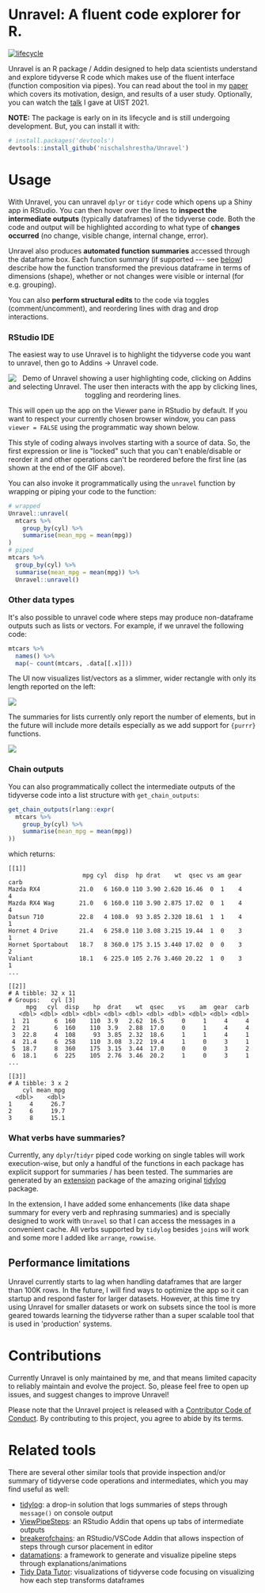 # Unravel: A fluent code explorer for R.

<!-- badges: start -->

[![lifecycle](https://img.shields.io/badge/lifecycle-experimental-blue.svg)](https://www.tidyverse.org/lifecycle/#experimental)

<!-- badges: end -->

Unravel is an R package / Addin designed to help data scientists understand and explore tidyverse R code which makes use of the fluent interface (function composition via pipes). You can read about the tool in my [paper](https://dl.acm.org/doi/10.1145/3472749.3474744) which covers its motivation, design, and results of a user study. Optionally, you can watch the [talk](https://youtu.be/wJ77e39XVEs) I gave at UIST 2021.

**NOTE:** The package is early on in its lifecycle and is still undergoing development. But, you can install it with:

```r
# install.packages('devtools')
devtools::install_github('nischalshrestha/Unravel')
```

# Usage

With Unravel, you can unravel `dplyr` or `tidyr` code which opens up a Shiny app in RStudio. You can then hover over the lines to **inspect the intermediate outputs** (typically dataframes) of the tidyverse code. Both the code and output will be highlighted according to what type of **changes occurred** (no change, visible change, internal change, error).

Unravel also produces **automated function summaries** accessed through the dataframe box. Each function summary (if supported --- see [below](#what-verbs-have-summaries)) describe how the function transformed the previous dataframe in terms of dimensions (shape), whether or not changes were visible or internal (for e.g. grouping).

You can also **perform structural edits** to the code via toggles (comment/uncomment), and reordering lines with drag and drop interactions.

### RStudio IDE

The easiest way to use Unravel is to highlight the tidyverse code you want to unravel, then go to Addins -\> Unravel code.

<p align="center">
  <img src="man/figures/demo.gif" alt="Demo of Unravel showing a user highlighting code, clicking on Addins and selecting Unravel. The user then interacts with the app by clicking lines, toggling and reordering lines."/>
</p>

This will open up the app on the Viewer pane in RStudio by default. If you want to respect your currently chosen browser window, you can pass `viewer = FALSE` using the programmatic way shown below.

This style of coding always involves starting with a source of data. So, the first expression or line is "locked" such that you can't enable/disable or reorder it and other operations can't be reordered before the first line (as shown at the end of the GIF above).

You can also invoke it programmatically using the `unravel` function by wrapping or piping your code to the function:

```r
# wrapped
Unravel::unravel(
  mtcars %>%
    group_by(cyl) %>% 
    summarise(mean_mpg = mean(mpg))
)
# piped
mtcars %>%
  group_by(cyl) %>% 
  summarise(mean_mpg = mean(mpg)) %>%
  Unravel::unravel()
```

### Other data types

It's also possible to unravel code where steps may produce non-dataframe outputs such as lists or vectors. For example, if we unravel the following code:

```r
mtcars %>%
  names() %>%
  map(~ count(mtcars, .data[[.x]]))
```

The UI now visualizes list/vectors as a slimmer, wider rectangle with only its length reported on the left:

![](man/figures/list_example.png)

The summaries for lists currently only report the number of elements, but in the future will include more details especially as we add support for `{purrr}` functions.

![](man/figures/list_summary.png)


### Chain outputs

You can also programmatically collect the intermediate outputs of the tidyverse code into a list structure with `get_chain_outputs`:

```r
get_chain_outputs(rlang::expr(
  mtcars %>%
    group_by(cyl) %>% 
    summarise(mean_mpg = mean(mpg))
))
```

which returns:

    [[1]]
                         mpg cyl  disp  hp drat    wt  qsec vs am gear carb
    Mazda RX4           21.0   6 160.0 110 3.90 2.620 16.46  0  1    4    4
    Mazda RX4 Wag       21.0   6 160.0 110 3.90 2.875 17.02  0  1    4    4
    Datsun 710          22.8   4 108.0  93 3.85 2.320 18.61  1  1    4    1
    Hornet 4 Drive      21.4   6 258.0 110 3.08 3.215 19.44  1  0    3    1
    Hornet Sportabout   18.7   8 360.0 175 3.15 3.440 17.02  0  0    3    2
    Valiant             18.1   6 225.0 105 2.76 3.460 20.22  1  0    3    1
    ...

    [[2]]
    # A tibble: 32 x 11
    # Groups:   cyl [3]
         mpg   cyl  disp    hp  drat    wt  qsec    vs    am  gear  carb
       <dbl> <dbl> <dbl> <dbl> <dbl> <dbl> <dbl> <dbl> <dbl> <dbl> <dbl>
     1  21       6  160    110  3.9   2.62  16.5     0     1     4     4
     2  21       6  160    110  3.9   2.88  17.0     0     1     4     4
     3  22.8     4  108     93  3.85  2.32  18.6     1     1     4     1
     4  21.4     6  258    110  3.08  3.22  19.4     1     0     3     1
     5  18.7     8  360    175  3.15  3.44  17.0     0     0     3     2
     6  18.1     6  225    105  2.76  3.46  20.2     1     0     3     1
    ...

    [[3]]
    # A tibble: 3 x 2
        cyl mean_mpg
      <dbl>    <dbl>
    1     4     26.7
    2     6     19.7
    3     8     15.1

### What verbs have summaries?

Currently, any `dplyr`/`tidyr` piped code working on single tables will work execution-wise, but only a handful of the functions in each package has explicit support for summaries / has been tested. The summaries are generated by an [extension](https://github.com/nischalshrestha/tidylog) package of the amazing original [tidylog](https://github.com/elbersb/tidylog) package.

In the extension, I have added some enhancements (like data shape summary for every verb and rephrasing summaries) and is specially designed to work with `Unravel` so that I can access the messages in a convenient cache. All verbs supported by `tidylog` besides `join`s will work and some more I added like `arrange`, `rowwise`.

## Performance limitations

Unravel currently starts to lag when handling dataframes that are larger than 100K rows. In the future, I will find ways to optimize the app so it can startup and respond faster for larger datasets. However, at this time try using Unravel for smaller datasets or work on subsets since the tool is more geared towards learning the tidyverse rather than a super scalable tool that is used in 'production' systems.

# Contributions

Currently Unravel is only maintained by me, and that means limited capacity to reliably maintain and evolve the project. So, please feel free to open up issues, and suggest changes to improve Unravel!

Please note that the Unravel project is released with a [Contributor Code of Conduct](https://github.com/nischalshrestha/Unravel/blob/main/CODE_OF_CONDUCT.md). By contributing to this project, you agree to abide by its terms.

# Related tools

There are several other similar tools that provide inspection and/or summary of tidyverse code operations and intermediates, which you may find useful as well:

-   [tidylog](https://github.com/elbersb/tidylog): a drop-in solution that logs summaries of steps through `message()` on console output
-   [ViewPipeSteps](https://github.com/daranzolin/ViewPipeSteps): an RStudio Addin that opens up tabs of intermediate outputs
-   [breakerofchains](https://github.com/MilesMcBain/breakerofchains): an RStudio/VSCode Addin that allows inspection of steps through cursor placement in editor
-   [datamations](https://github.com/microsoft/datamations): a framework to generate and visualize pipeline steps through explanations/animations
-   [Tidy Data Tutor](https://tidydatatutor.com): visualizations of tidyverse code focusing on visualizing how each step transforms dataframes
